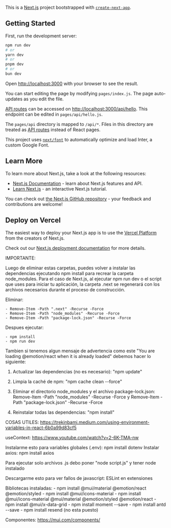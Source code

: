 This is a [Next.js](https://nextjs.org/) project bootstrapped with [`create-next-app`](https://github.com/vercel/next.js/tree/canary/packages/create-next-app).

## Getting Started

First, run the development server:

```bash
npm run dev
# or
yarn dev
# or
pnpm dev
# or
bun dev
```

Open [http://localhost:3000](http://localhost:3000) with your browser to see the result.

You can start editing the page by modifying `pages/index.js`. The page auto-updates as you edit the file.

[API routes](https://nextjs.org/docs/api-routes/introduction) can be accessed on [http://localhost:3000/api/hello](http://localhost:3000/api/hello). This endpoint can be edited in `pages/api/hello.js`.

The `pages/api` directory is mapped to `/api/*`. Files in this directory are treated as [API routes](https://nextjs.org/docs/api-routes/introduction) instead of React pages.

This project uses [`next/font`](https://nextjs.org/docs/basic-features/font-optimization) to automatically optimize and load Inter, a custom Google Font.

## Learn More

To learn more about Next.js, take a look at the following resources:

- [Next.js Documentation](https://nextjs.org/docs) - learn about Next.js features and API.
- [Learn Next.js](https://nextjs.org/learn) - an interactive Next.js tutorial.

You can check out [the Next.js GitHub repository](https://github.com/vercel/next.js/) - your feedback and contributions are welcome!

## Deploy on Vercel

The easiest way to deploy your Next.js app is to use the [Vercel Platform](https://vercel.com/new?utm_medium=default-template&filter=next.js&utm_source=create-next-app&utm_campaign=create-next-app-readme) from the creators of Next.js.

Check out our [Next.js deployment documentation](https://nextjs.org/docs/deployment) for more details.


IMPORTANTE:

Luego de eliminar estas carpetas, puedes volver a instalar las dependencias ejecutando npm install para recrear la carpeta node_modules. Para el caso de Next.js, al ejecutar npm run dev o el script que uses para iniciar tu aplicación, la carpeta .next se regenerará con los archivos necesarios durante el proceso de construcción.

Eliminar:

    - Remove-Item -Path ".next" -Recurse -Force
    - Remove-Item -Path "node_modules" -Recurse -Force
    - Remove-Item -Path "package-lock.json" -Recurse -Force

Despues ejecutar:

    - npm install
    - npm run dev


Tambien si tenemos algun mensaje de advertencia como este "You are loading @emotion/react when it is already loaded" debemos hacer lo siguiente:

1. Actualizar las dependencias (no es necesario): "npm update"

2. Limpia la caché de npm: "npm cache clean --force"

3. Eliminar el directorio node_modules y el archivo package-lock.json: Remove-Item -Path "node_modules" -Recurse -Force y  Remove-Item -Path "package-lock.json" -Recurse -Force

4. Reinstalar todas las dependencias: "npm install"

COSAS UTILES: https://trekinbami.medium.com/using-environment-variables-in-react-6b0a99d83cf5

useContext: https://www.youtube.com/watch?v=2-6K-TMA-nw

Instalarme esto para variables globales (.env): npm install dotenv
Instalar axios: npm install axios


Para ejecutar solo archivos .js debo poner "node script.js" y tener node instalado

Descargarme esto para ver fallos de javascript: ESLint en extensiones

Bibliotecas instaladas: 
    - npm install @mui/material @emotion/react @emotion/styled
    - npm install @mui/icons-material
    - npm install @mui/icons-material @mui/material @emotion/styled @emotion/react
    - npm install @mui/x-data-grid
    - npm install moment --save
    - npm install antd --save
    - npm install resend (no esta puesto)




Componentes: https://mui.com/components/